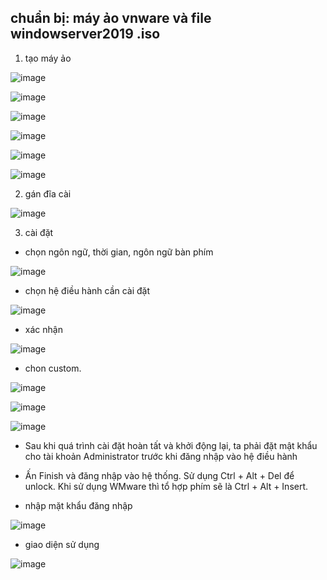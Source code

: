 chuẩn bị: máy ảo vnware và file windowserver2019 .iso
----------------------------
1. tạo máy ảo

![image](https://user-images.githubusercontent.com/95491130/181417011-2ca967cc-aa2c-49cd-bb1e-1282885574b5.png)

![image](https://user-images.githubusercontent.com/95491130/181417029-ed335157-28f9-4aa4-b6ad-41a83505a5fb.png)

![image](https://user-images.githubusercontent.com/95491130/181417083-0afa359d-2fd7-45a3-8a51-69b78af4adef.png)

![image](https://user-images.githubusercontent.com/95491130/181417119-6aa0f137-0975-4dff-89d3-43d5aa1ec013.png)

![image](https://user-images.githubusercontent.com/95491130/181417184-93f07be6-7d8f-4574-bf88-e82b94e60c42.png)

![image](https://user-images.githubusercontent.com/95491130/181417230-0eda2f9a-3477-4a67-9f33-936bbfc2391e.png)

2. gán đĩa cài 

![image](https://user-images.githubusercontent.com/95491130/181417443-3e4bcfc1-74a5-4718-b436-17de65a91b00.png)

3. cài đặt

- chọn ngôn ngữ, thời gian, ngôn ngữ bàn phím

![image](https://user-images.githubusercontent.com/95491130/181417957-8a42c6fe-151f-4ee2-a975-1bdf2909188a.png)

- chọn hệ điều hành cần cài đặt

![image](https://user-images.githubusercontent.com/95491130/181418052-c6d2075e-13a4-4271-bd95-3281e7e54a09.png)

- xác nhận

![image](https://user-images.githubusercontent.com/95491130/181418150-53c3c0d6-a5ed-4736-9f8b-b320c21f0347.png)

- chon custom.

![image](https://user-images.githubusercontent.com/95491130/181418172-4b63b356-0dbe-4930-a233-bf927c4c4ab3.png)

![image](https://user-images.githubusercontent.com/95491130/181418203-47c284cd-bb3b-4487-b230-d6d00eda906d.png)

![image](https://user-images.githubusercontent.com/95491130/181418254-4723944c-138a-458f-bcbe-fcf392b63a10.png)

- Sau khi quá trình cài đặt hoàn tất và khởi động lại, ta phải đặt mật khẩu cho tài khoản Administrator trước khi đăng nhập vào hệ điều hành

- Ấn Finish và đăng nhập vào hệ thống. Sử dụng Ctrl + Alt + Del để unlock. Khi sử dụng WMware thì tổ hợp phím sẽ là Ctrl + Alt + Insert. 

- nhập mặt khẩu đăng nhập

![image](https://user-images.githubusercontent.com/95491130/181419137-a87bdd5a-4696-4253-b533-5533fdecbdff.png)

- giao diện sử dụng 

![image](https://user-images.githubusercontent.com/95491130/181419365-9da406d9-15c9-4434-ae2b-f8a1259e357c.png)







